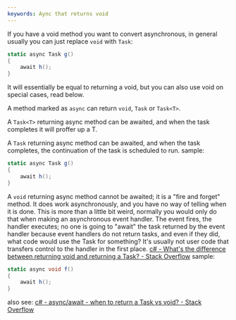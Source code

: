 ```yaml
---
keywords: Aync that returns void
---
```

If you have a void method you want to convert asynchronous, in general usually you can just replace `void` with `Task`:
```c#
static async Task g()
{
    await h();
}
```
It will essentially be equal to returning a void, but you can also use void on special cases, read below.

A method marked as `async` can return `void`, `Task` or `Task<T>`.

A `Task<T>` returning async method can be awaited, and when the task completes it will proffer up a T.

A `Task` returning async method can be awaited, and when the task completes, the continuation of the task is scheduled to run. 
sample:
```c#
static async Task g()
{
    await h();
}
```

A `void` returning async method cannot be awaited; it is a "fire and forget" method. It does work asynchronously, and you have no way of telling when it is done. This is more than a little bit weird, normally you would only do that when making an asynchronous event handler. The event fires, the handler executes; no one is going to "await" the task returned by the event handler because event handlers do not return tasks, and even if they did, what code would use the Task for something? It's usually not user code that transfers control to the handler in the first place.
[c# - What's the difference between returning void and returning a Task? - Stack Overflow](https://stackoverflow.com/questions/8043296/whats-the-difference-between-returning-void-and-returning-a-task)
sample:
```c#
static async void f()
{
    await h();
}
```

also see: [c# - async/await - when to return a Task vs void? - Stack Overflow](https://stackoverflow.com/questions/12144077/async-await-when-to-return-a-task-vs-void)